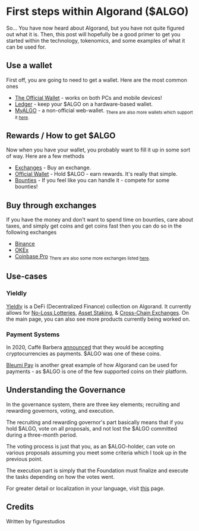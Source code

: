 # First steps within Algorand ($ALGO)

So... You have now heard about Algorand, but you have not quite figured out what it is. Then, this post will hopefully be a good primer to get you started within the technology, tokenomics, and some examples of what it can be used for. 

## Use a wallet
First off, you are going to need to get a wallet. Here are the most common ones
* [The Official Wallet](https://algorandwallet.com/) - works on both PCs and mobile devices!
* [Ledger](https://www.ledger.com/algorand-wallet) - keep your $ALGO on a hardware-based wallet.
* [MyALGO](https://wallet.myalgo.com/) - a non-official web-wallet.
<sub>There are also more wallets which support it [here](https://algorand.foundation/the-algo/the-algo-ecosystem).</sub>

## Rewards / How to get $ALGO
Now when you have your wallet, you probably want to fill it up in some sort of way. Here are a few methods
* [Exchanges](#buy-through-exchanges) - Buy an exchange.
* [Official Wallet](https://algorandwallet.com/) - Hold $ALGO - earn rewards. It's really that simple.
* [Bounties](https://gitcoin.co/algorandfoundation/bounties) - If you feel like you can handle it - compete for some bounties!

## Buy through exchanges
If you have the money and don't want to spend time on bounties, care about taxes, and simply get coins and get coins fast then you can do so in the following exchanges
* [Binance](https://binance.com)
* [OKEx](https://www.okex.com/)
* [Coinbase Pro](https://pro.coinbase.com/)
<sub>There are also some more exchanges listed [here](https://cryptorank.io/price/algorand/exchanges).</sub>

## Use-cases
### Yieldly
[Yieldly](https://yieldly.finance/) is a DeFi (Decentralized Finance) collection on Algorand. It currently allows for [No-Loss Lotteries](https://yieldly.finance/no-loss-lottery-staging/), [Asset Staking](https://yieldly.finance/asset-staking/), & [Cross-Chain Exchanges](https://yieldly.finance/bridges/). On the main page, you can also see more products currently being worked on.
### Payment Systems
In 2020, Caffé Barbera [announced](https://en.cryptonomist.ch/2020/09/16/caffe-barbera-italy-accepts-cryptocurrencies/) that they would be accepting cryptocurrencies as payments. $ALGO was one of these coins.

[Bleumi Pay](https://bleumi.com/pay/) is another great example of how Algorand can be used for payments - as $ALGO is one of the few supported coins on their platform.

## Understanding the Governance
In the governance system, there are three key elements; recruiting and rewarding governors, voting, and execution.

The recruiting and rewarding governor's part basically means that if you hold $ALGO, vote on all proposals, and not lost the $ALGO committed during a three-month period.

The voting process is just that you, as an $ALGO-holder, can vote on various proposals assuming you meet some criteria which I took up in the previous point.

The execution part is simply that the Foundation must finalize and execute the tasks depending on how the votes went.

For greater detail or localization in your language, visit [this](https://algorand.foundation/the-algo/governance-detailed-exposition) page.

## Credits
Written by figurestudios
